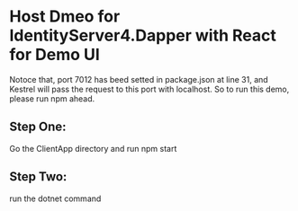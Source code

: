 # Host Dmeo for IdentityServer4.Dapper with React for Demo UI

Notoce that, port 7012 has beed setted in package.json at line 31, and Kestrel will pass the request to this port with localhost.
So to run this demo, please run npm ahead.

## Step One:
Go the ClientApp directory and run npm start

## Step Two:
run the dotnet command
